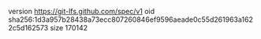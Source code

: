 version https://git-lfs.github.com/spec/v1
oid sha256:1d3a957b28438a73ecc807260846ef9596aeade0c55d261963a1622c5d162573
size 170142
